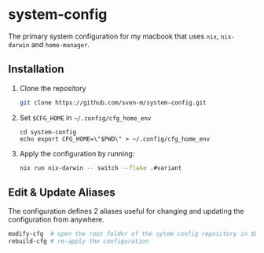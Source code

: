 # system-config

The primary system configuration for my macbook that uses `nix`, `nix-darwin` and `home-manager`.

## Installation

1. Clone the repository
   ```sh
   git clone https://github.com/sven-m/system-config.git
   ```
2. Set `$CFG_HOME` in `~/.config/cfg_home_env`
   ```
   cd system-config
   echo export CFG_HOME=\"$PWD\" > ~/.config/cfg_home_env
   ```

4. Apply the configuration by running:
   ```sh
   nix run nix-darwin -- switch --flake .#variant
   ```

## Edit & Update Aliases

The configuration defines 2 aliases useful for changing and updating the configuration from anywhere.
```sh
modify-cfg  # open the root folder of the sytem config repository in $EDITOR
rebuild-cfg # re-apply the configuration
```
